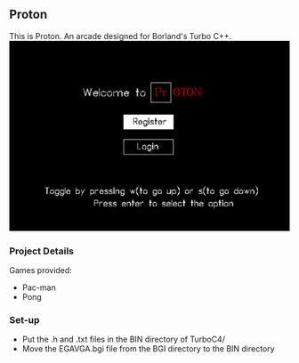  ## Proton
 This is Proton. An arcade designed for Borland's Turbo C++.
 ![Proton](/Images/ProtonScreen.png)
 ### Project Details
 Games provided:
 - Pac-man
 - Pong 
 ### Set-up
 - Put the .h and .txt files in the BIN directory of TurboC4/
 - Move the EGAVGA.bgi file from the BGI directory to the BIN directory

 
